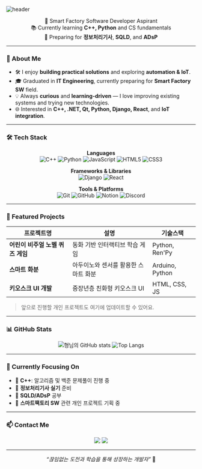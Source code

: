![header](https://capsule-render.vercel.app/api?type=wave&color=auto&height=300&section=header&text=HeeSoo.K'sGithub%20render&fontSize=90)
<p align="center">
    🌱 Smart Factory Software Developer Aspirant <br>
    📚 Currently learning <b>C++, Python</b> and CS fundamentals <br>
    🎯 Preparing for <b>정보처리기사</b>, <b>SQLD</b>, and <b>ADsP</b> <br>
</p>

---

### 🚀 About Me
- 🛠️ I enjoy **building practical solutions** and exploring **automation & IoT**.
- 🎓 Graduated in **IT Engineering**, currently preparing for **Smart Factory SW** field.
- 💡 Always **curious** and **learning-driven** — I love improving existing systems and trying new technologies.
- 🌐 Interested in **C++, .NET, Qt, Python, Django, React**, and **IoT integration**.

---

### 🛠 Tech Stack
<div align="center">

**Languages**  
![C++](https://img.shields.io/badge/C++-00599C?style=for-the-badge&logo=c%2B%2B&logoColor=white)
![Python](https://img.shields.io/badge/Python-3776AB?style=for-the-badge&logo=python&logoColor=white)
![JavaScript](https://img.shields.io/badge/JavaScript-F7DF1E?style=for-the-badge&logo=javascript&logoColor=black)
![HTML5](https://img.shields.io/badge/HTML5-E34F26?style=for-the-badge&logo=html5&logoColor=white)
![CSS3](https://img.shields.io/badge/CSS3-1572B6?style=for-the-badge&logo=css3&logoColor=white)

**Frameworks & Libraries**  
![Django](https://img.shields.io/badge/Django-092E20?style=for-the-badge&logo=django&logoColor=white)
![React](https://img.shields.io/badge/React-20232A?style=for-the-badge&logo=react&logoColor=61DAFB)

**Tools & Platforms**  
![Git](https://img.shields.io/badge/Git-F05032?style=for-the-badge&logo=git&logoColor=white)
![GitHub](https://img.shields.io/badge/GitHub-181717?style=for-the-badge&logo=github&logoColor=white)
![Notion](https://img.shields.io/badge/Notion-000000?style=for-the-badge&logo=notion&logoColor=white)
![Discord](https://img.shields.io/badge/Discord-5865F2?style=for-the-badge&logo=discord&logoColor=white)

</div>

---

### 📌 Featured Projects
| 프로젝트명 | 설명 | 기술스택 |
|-----------|------------------------|--------------------|
| **어린이 비주얼 노벨 퀴즈 게임** | 동화 기반 인터랙티브 학습 게임 | Python, Ren'Py |
| **스마트 화분** | 아두이노와 센서를 활용한 스마트 화분 | Arduino, Python |
| **키오스크 UI 개발** | 중장년층 친화형 키오스크 UI | HTML, CSS, JS |

> 앞으로 진행할 개인 프로젝트도 여기에 업데이트할 수 있어요.  

---

### 📊 GitHub Stats
<div align="center">

![형님의 GitHub stats](https://github-readme-stats.vercel.app/api?username=BunnyByee&show_icons=true&theme=tokyonight)
![Top Langs](https://github-readme-stats.vercel.app/api/top-langs/?username=BunnyByee&layout=compact&theme=tokyonight)

</div>

---

### 🌱 Currently Focusing On
- 📘 **C++**: 알고리즘 및 백준 문제풀이 진행 중
- 📗 **정보처리기사 실기** 준비
- 📙 **SQLD/ADsP** 공부
- 📕 **스마트팩토리 SW** 관련 개인 프로젝트 기획 중

---

### 📫 Contact Me
<p align="center">
    <a href="mailto:your.email@example.com"><img src="https://img.shields.io/badge/Gmail-D14836?style=for-the-badge&logo=gmail&logoColor=white"></a>
    <a href="https://www.linkedin.com/in/your-linkedin-id"><img src="https://img.shields.io/badge/LinkedIn-0077B5?style=for-the-badge&logo=linkedin&logoColor=white"></a>
</p>

---

<div align="center">
    <i>“끊임없는 도전과 학습을 통해 성장하는 개발자”</i> 🌟
</div>
